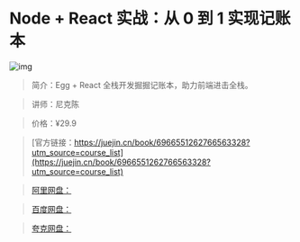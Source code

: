 # Node + React 实战：从 0 到 1 实现记账本

![img](../../assets/4c0b4b1f456e430f8d12f83caf91420c~tplv-k3u1fbpfcp-no-mark:280:280:200:280.png)

> 简介：Egg + React 全栈开发掘掘记账本，助力前端进击全栈。

> 讲师：尼克陈

> 价格：¥29.9

> [官方链接：https://juejin.cn/book/6966551262766563328?utm_source=course_list](https://juejin.cn/book/6966551262766563328?utm_source=course_list)

> [阿里网盘：]()

> [百度网盘：]()

> [夸克网盘：]()
